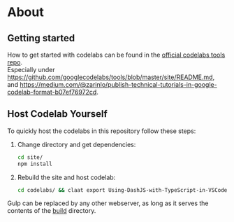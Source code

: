 # About

## Getting started

How to get started with codelabs can be found in the [official codelabs tools repo](https://github.com/googlecodelabs/tools).  
Especially under <https://github.com/googlecodelabs/tools/blob/master/site/README.md>,  
and <https://medium.com/@zarinlo/publish-technical-tutorials-in-google-codelab-format-b07ef76972cd>.

## Host Codelab Yourself

To quickly host the codelabs in this repository follow these steps:

1. Change directory and get dependencies:

    ```sh
    cd site/
    npm install
    ```

2. Rebuild the site and host codelab:

    ```sh
    cd codelabs/ && claat export Using-DashJS-with-TypeScript-in-VSCode.md && cd .. && gulp serve --codelabs-dir=codelabs
    ```

Gulp can be replaced by any other webserver, as long as it serves the contents of the [build](build/) directory.
